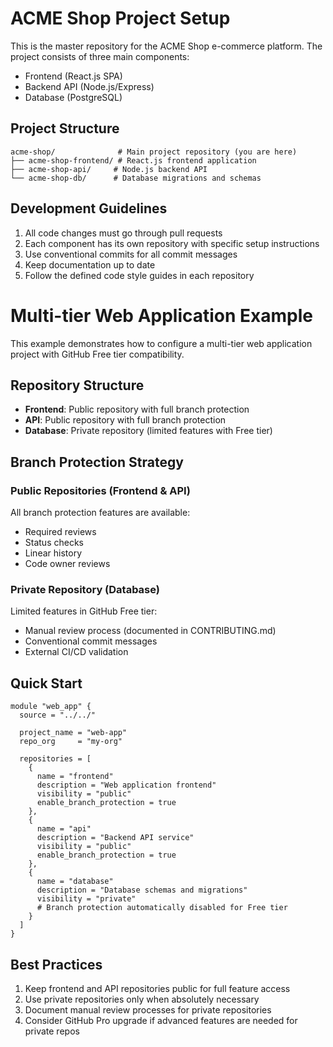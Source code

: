 # ACME Shop Project Setup

This is the master repository for the ACME Shop e-commerce platform. The project consists of three main components:
- Frontend (React.js SPA)
- Backend API (Node.js/Express)
- Database (PostgreSQL)

## Project Structure
```
acme-shop/              # Main project repository (you are here)
├── acme-shop-frontend/ # React.js frontend application
├── acme-shop-api/     # Node.js backend API
└── acme-shop-db/      # Database migrations and schemas
```

## Development Guidelines
1. All code changes must go through pull requests
2. Each component has its own repository with specific setup instructions
3. Use conventional commits for all commit messages
4. Keep documentation up to date
5. Follow the defined code style guides in each repository

# Multi-tier Web Application Example

This example demonstrates how to configure a multi-tier web application project with GitHub Free tier compatibility.

## Repository Structure

- **Frontend**: Public repository with full branch protection
- **API**: Public repository with full branch protection
- **Database**: Private repository (limited features with Free tier)

## Branch Protection Strategy

### Public Repositories (Frontend & API)
All branch protection features are available:
- Required reviews
- Status checks
- Linear history
- Code owner reviews

### Private Repository (Database)
Limited features in GitHub Free tier:
- Manual review process (documented in CONTRIBUTING.md)
- Conventional commit messages
- External CI/CD validation

## Quick Start
```hcl
module "web_app" {
  source = "../../"

  project_name = "web-app"
  repo_org     = "my-org"

  repositories = [
    {
      name = "frontend"
      description = "Web application frontend"
      visibility = "public"
      enable_branch_protection = true
    },
    {
      name = "api"
      description = "Backend API service"
      visibility = "public"
      enable_branch_protection = true
    },
    {
      name = "database"
      description = "Database schemas and migrations"
      visibility = "private"
      # Branch protection automatically disabled for Free tier
    }
  ]
}
```

## Best Practices
1. Keep frontend and API repositories public for full feature access
2. Use private repositories only when absolutely necessary
3. Document manual review processes for private repositories
4. Consider GitHub Pro upgrade if advanced features are needed for private repos